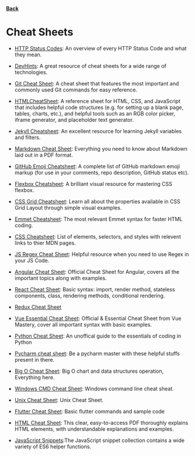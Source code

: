 **[Back](/README.md/)**

# Cheat Sheets

- [HTTP Status Codes](https://www.abstractapi.com/http-status-codes): An overview of every HTTP Status Code and what they mean.

- [DevHints](https://devhints.io/): A great resource of cheat sheets for a wide range of technologies.

- [Git Cheat Sheet](https://education.github.com/git-cheat-sheet-education.pdf): A cheat sheet that features the most important and commonly used Git commands for easy reference.

- [HTMLCheatSheet](https://htmlcheatsheet.com/): A reference sheet for HTML, CSS, and JavaScript that includes helpful code structures (e.g. for setting up a blank page, tables, charts, etc.), and helpful tools such as an RGB color picker, iframe generator, and placeholder text generator.

- [Jekyll Cheatsheet](https://learn.cloudcannon.com/jekyll-cheat-sheet/): An excellent resource for learning Jekyll variables and filters.

- [Markdown Cheat Sheet](https://guides.github.com/pdfs/markdown-cheatsheet-online.pdf): Everything you need to know about Markdown laid out in a PDF format.

- [GitHub Emoji Cheatsheet](https://gist.github.com/rxaviers/7360908): A complete list of GitHub markdown emoji markup (for use in your comments, repo description, GitHub status etc). 

- [Flexbox Cheatsheet](https://darekkay.com/dev/flexbox-cheatsheet.html): A brilliant visual resource for mastering CSS flexbox.

- [CSS Grid Cheatsheet](http://grid.malven.co): Learn all about the properties available in CSS Grid Layout through simple visual examples.

- [Emmet Cheatsheet](https://docs.emmet.io/cheat-sheet/): The most relevant Emmet syntax for faster HTML coding.

- [CSS Cheatsheet](http://overapi.com/css): List of elements, selectors, and styles with relevent links to thier MDN pages.

- [JS Regex Cheat Sheet](https://devinduct.com/cheatsheet/10/regex): Helpful resource when you need to use Regex in your JS Code.

- [Angular Cheat Sheet](https://angular.io/guide/cheatsheet): Official Cheat Sheet for Angular, covers all the important topics along with examples.

- [React Cheat Sheet](https://ihatetomatoes.net/wp-content/uploads/2017/01/react-cheat-sheet.pdf): Basic syntax: import, render method, stateless components, class, rendering methods, conditional rendering.

- [Redux Cheat Sheet](https://devhints.io/redux)

- [Vue Essential Cheat Sheet](https://www.vuemastery.com/pdf/Vue-Essentials-Cheat-Sheet.pdf): Official & Essential Cheat Sheet from Vue Mastery, cover all important syntax with basic examples.

- [Python Cheat Sheet](https://www.codeconquest.com/wp-content/uploads/Python-Cheat-Sheet-by-CodeConquestDOTcom.jpg): An unoffical guide to the essentials of coding in Python

- [Pycharm cheat sheet](https://www.pngkey.com/maxpic/u2e6w7q8r5w7q8o0/): Be a pycharm master with these helpful stuffs present in there.

- [Big O Cheat Sheet](http://biercoff.com/content/images/2016/07/Screenshot-2016-07-15-16-16-10.png): Big O chart and data structures operation, Everything here.

- [Windows CMD Cheat Sheet](https://www.sans.org/security-resources/sec560/windows_command_line_sheet_v1.pdf): Windows command line cheat sheat.

- [Unix Cheat Sheet](http://www.mathcs.emory.edu/~valerie/courses/fall10/155/resources/unix_cheatsheet.html): Unix Cheat Sheet.

- [Flutter Cheat Sheet](https://howtodothisinflutter.com/): Basic flutter commands and sample code

- [HTML Cheat Sheet](https://html.com/wp-content/uploads/html-cheat-sheet.pdf): This clear, easy-to-access PDF thoroughly explains HTML elements, with understandable explanations and examples.
- [JavaScript Snippets](https://www.30secondsofcode.org/js/p/2):The JavaScript snippet collection contains a wide variety of ES6 helper functions.

